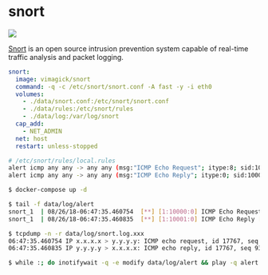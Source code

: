 snort
=====

![](https://badge.imagelayers.io/vimagick/snort:latest.svg)

[Snort][1] is an open source intrusion prevention system capable of real-time
traffic analysis and packet logging.

```yaml
snort:
  image: vimagick/snort
  command: -q -c /etc/snort/snort.conf -A fast -y -i eth0
  volumes:
    - ./data/snort.conf:/etc/snort/snort.conf
    - ./data/rules:/etc/snort/rules
    - ./data/log:/var/log/snort
  cap_add:
    - NET_ADMIN
  net: host
  restart: unless-stopped
```

```bash
# /etc/snort/rules/local.rules
alert icmp any any -> any any (msg:"ICMP Echo Request"; itype:8; sid:10000;)
alert icmp any any -> any any (msg:"ICMP Echo Reply"; itype:0; sid:10001;)
```

```bash
$ docker-compose up -d

$ tail -f data/log/alert
snort_1  | 08/26/18-06:47:35.460754  [**] [1:10000:0] ICMP Echo Request [**] [Priority: 0] {ICMP} x.x.x.x -> y.y.y.y
snort_1  | 08/26/18-06:47:35.460835  [**] [1:10001:0] ICMP Echo Reply [**] [Priority: 0] {ICMP} y.y.y.y -> x.x.x.x

$ tcpdump -n -r data/log/snort.log.xxx
06:47:35.460754 IP x.x.x.x > y.y.y.y: ICMP echo request, id 17767, seq 933, length 12
06:47:35.460835 IP y.y.y.y > x.x.x.x: ICMP echo reply, id 17767, seq 933, length 12

$ while :; do inotifywait -q -e modify data/log/alert && play -q alert.wav; done
```

[1]: https://snort.org/
